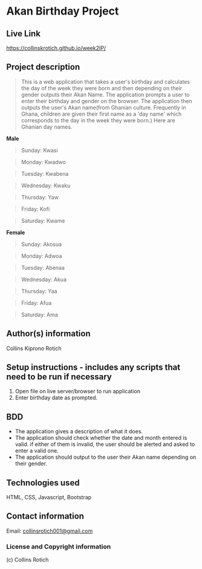 # Akan Birthday Project

## Live Link
https://collinskrotich.github.io/week2IP/

## Project description
>This is a web application that takes a user's birthday and calculates the day of the week they were born and then depending on their gender outputs their Akan Name.
The application prompts a user to enter their birthday and gender on the browser.
The application then outputs the user's Akan name(from Ghanian culture. Frequently in Ghana, children are given their first name as a 'day name' which corresponds to the day in the week they were born.)
Here are Ghanian day names.

__Male__

>Sunday: Kwasi

>Monday: Kwadwo

>Tuesday: Kwabena

>Wednesday: Kwaku

>Thursday:  Yaw

>Friday: Kofi

>Saturday: Kwame

**Female**

>Sunday: Akosua

>Monday: Adwoa

>Tuesday: Abenaa

>Wednesday: Akua

>Thursday:  Yaa

>Friday: Afua

>Saturday: Ama

## Author(s) information
Collins Kiprono Rotich

## Setup instructions - includes any scripts that need to be run if necessary
1. Open file on live server/browser to run application
2. Enter birthday date as prompted.

## BDD
- The application gives a description of what it does.
- The application should check whether the date and month entered is valid. if either of them is invalid,  the user should be alerted and asked to enter a valid one.
- The application should output to the user their Akan name depending on their gender.


## Technologies used
HTML, CSS, Javascript, Bootstrap

## Contact information
Email: collinsrotich001@gmail.com

### License and Copyright information
(c) Collins Rotich
